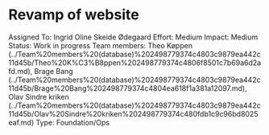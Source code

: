 # Revamp of website

Assigned To: Ingrid Oline Skeide Ødegaard
Effort: Medium
Impact: Medium
Status: Work in progress
Team members: Theo Køppen (../Team%20members%20(database)%202498779374c4803c9879ea442c11d45b/Theo%20K%C3%B8ppen%202498779374c4806f8501c7b69a6d2afd.md), Brage Bang (../Team%20members%20(database)%202498779374c4803c9879ea442c11d45b/Brage%20Bang%202498779374c4804ea618f1a381a12097.md), Olav Sindre kriken (../Team%20members%20(database)%202498779374c4803c9879ea442c11d45b/Olav%20Sindre%20kriken%202498779374c480fdb1c9c96bd8025eaf.md)
Type: Foundation/Ops